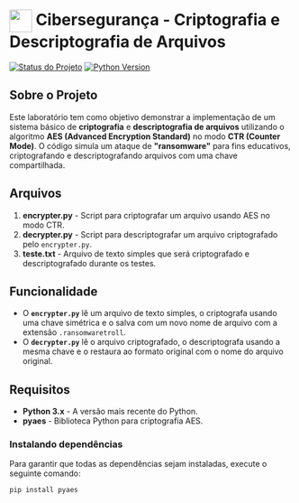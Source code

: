 <h1>
    <a href="https://www.dio.me/">
     <img align="center" width="40px" src="https://hermes.digitalinnovation.one/assets/diome/logo-minimized.png"></a>
    <span> Cibersegurança - Criptografia e Descriptografia de Arquivos</span>
</h1>

[![Status do Projeto](https://img.shields.io/badge/status-ativo-brightgreen.svg)](https://shields.io)
[![Python Version](https://img.shields.io/badge/python-3.x-blue.svg)](https://www.python.org/)

## Sobre o Projeto

Este laboratório tem como objetivo demonstrar a implementação de um sistema básico de **criptografia** e **descriptografia de arquivos** utilizando o algoritmo **AES (Advanced Encryption Standard)** no modo **CTR (Counter Mode)**. O código simula um ataque de **"ransomware"** para fins educativos, criptografando e descriptografando arquivos com uma chave compartilhada.

## Arquivos

1. **encrypter.py** - Script para criptografar um arquivo usando AES no modo CTR.
2. **decrypter.py** - Script para descriptografar um arquivo criptografado pelo `encrypter.py`.
3. **teste.txt** - Arquivo de texto simples que será criptografado e descriptografado durante os testes.

## Funcionalidade

- O **`encrypter.py`** lê um arquivo de texto simples, o criptografa usando uma chave simétrica e o salva com um novo nome de arquivo com a extensão `.ransomwaretroll`.
- O **`decrypter.py`** lê o arquivo criptografado, o descriptografa usando a mesma chave e o restaura ao formato original com o nome do arquivo original.

## Requisitos

- **Python 3.x** - A versão mais recente do Python.
- **pyaes** - Biblioteca Python para criptografia AES.

### Instalando dependências

Para garantir que todas as dependências sejam instaladas, execute o seguinte comando:

```bash
pip install pyaes
